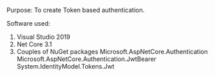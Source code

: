 Purpose: To create Token based authentication.

Software used:
1. Visual Studio 2019 
2. Net Core 3.1
3. Couples of NuGet packages
   Microsoft.AspNetCore.Authentication
   Microsoft.AspNetCore.Authentication.JwtBearer
   System.IdentityModel.Tokens.Jwt
